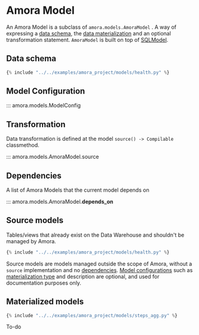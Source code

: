 # Amora Model

An Amora Model is a subclass of `amora.models.AmoraModel` . A way of expressing a [data schema](#data-schema), 
the [data materialization](#model-configuration) and an optional transformation statement. 
`AmoraModel` is built on top of [SQLModel](https://sqlmodel.tiangolo.com/).

## Data schema

```Python 
{% include "../../examples/amora_project/models/health.py" %}
```

## Model Configuration

::: amora.models.ModelConfig

## Transformation

Data transformation is defined at the model `source() -> Compilable` classmethod.

::: amora.models.AmoraModel.source

## Dependencies

A list of Amora Models that the current model depends on

::: amora.models.AmoraModel.__depends_on__


## Source models

Tables/views that already exist on the Data Warehouse and shouldn't be managed by Amora. 


```Python
{% include "../../examples/amora_project/models/health.py" %}
```

Source models are models managed outside the scope of Amora, without a `source` implementation and
no [dependencies](#dependencies). [Model configurations](model-configuration) such as [materialization type](materialization-types) 
and description are optional, and used for documentation purposes only.   


## Materialized models

```Python
{% include "../../examples/amora_project/models/steps_agg.py" %}
```
To-do